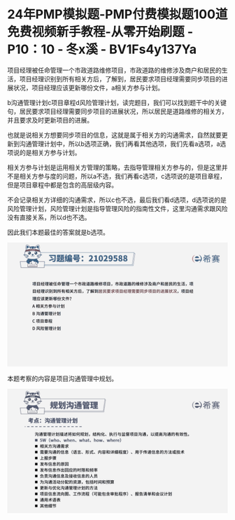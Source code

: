 # 24年PMP模拟题-PMP付费模拟题100道免费视频新手教程-从零开始刷题 - P10：10 - 冬x溪 - BV1Fs4y137Ya

项目经理被任命管理一个市政道路维修项目，市政道路的维修涉及商户和居民的生活，项目经理识别到所有相关方后，了解到，居民要求项目经理需要同步项目的进展状况，项目经理应该更新哪份文件，a相关方参与计划。

b沟通管理计划c项目章程d风险管理计划，读完题目，我们可以找到题干中的关键句，居民要求项目经理需要同步项目的进展状况，所以居民是道路维修的相关方，并且要求及时更新项目的进展。

也就是说相关方想要同步项目的信息，这就是属于相关方的沟通需求，自然就要更新到沟通管理计划中，所以b选项正确，我们再看其他选项，我们先看a选项，a选项说的是相关方参与计划。

相关方参与计划是运用相关方管理的策略，去指导管理相关方参与的，但是这里并不是相关方参与度的问题，所以a不选，我们再看c选项，c选项说的是项目章程，但是项目章程中都是包含的高层级内容。

不会记录相关方详细的沟通需求，所以c也不选，最后我们看d选项，d选项说的是风险管理计划，风险管理计划是指导管理风险的指南性文件，这里沟通需求跟风险没有直接关系，所以d也不选。

因此我们本题最佳的答案就是b选项。

![](img/bcbb1acfd33578516405d5f38f9d9a6a_1.png)

本题考察的内容是项目沟通管理中规划。

![](img/bcbb1acfd33578516405d5f38f9d9a6a_3.png)